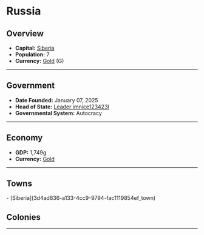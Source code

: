 <!--UNDEDITED FILE, remove this entire line if this file has been edited!-->
# <!--NAME-->Russia<!--NAME-->

## Overview

- **Capital:** <!--CAPITAL_LINK-->[Siberia](3d4ad836-a133-4cc9-9794-fac1119854ef_town)<!--CAPITAL_LINK-->
- **Population:** <!--POPULATION-->7<!--POPULATION-->
- **Currency:** <!--CURRENCY_LINK-->[Gold](Gold_currency)<!--CURRENCY_LINK--> (<!--CURRENCY_ABV-->G<!--CURRENCY_ABV-->)

---

## Government

- **Date Founded:** <!--FOUNDED-->January 07, 2025<!--FOUNDED-->
- **Head of State:** <!--LEADER_TITLE_LINK-->[Leader imnice123423l](imnice123423l_user)<!--LEADER_TITLE_LINK-->
- **Governmental System:** <!--GOVERNMENT-->Autocracy<!--GOVERNMENT-->

---

## Economy

- **GDP:** <!--GDP-->1,749g<!--GDP-->
- **Currency:** <!--CURRENCY_LINK-->[Gold](Gold_currency)<!--CURRENCY_LINK-->

---

## Towns

<!--TOWNS-->- [Siberia](3d4ad836-a133-4cc9-9794-fac1119854ef_town)<!--TOWNS-->

## Colonies

<!--COLONIES--><!--COLONIES-->

---